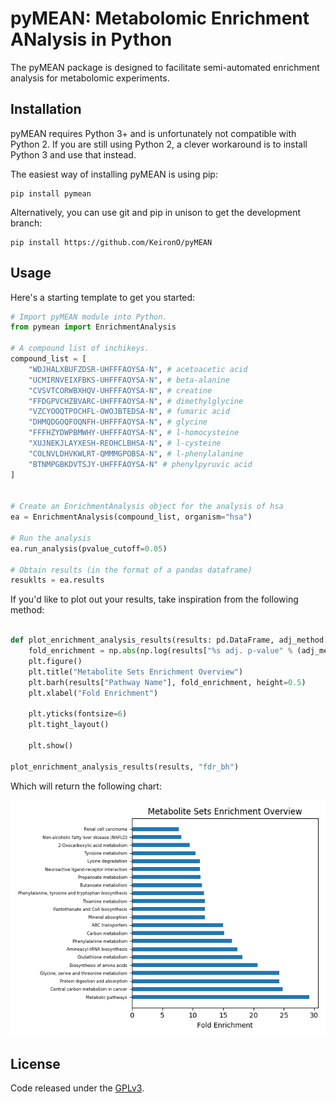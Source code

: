 # pyMEAN: Metabolomic Enrichment ANalysis in Python

The pyMEAN package is designed to facilitate semi-automated enrichment analysis for metabolomic experiments.

## Installation

pyMEAN requires Python 3+ and is unfortunately not compatible with Python 2. If you are still using Python 2, a clever workaround is to install Python 3 and use that instead.

The easiest way of installing pyMEAN is using pip:

```
pip install pymean
```

Alternatively, you can use git and pip in unison to get the development branch:

```
pip install https://github.com/KeironO/pyMEAN
```

## Usage

Here's a starting template to get you started:

```python
# Import pyMEAN module into Python.
from pymean import EnrichmentAnalysis

# A compound list of inchikeys.
compound_list = [
    "WDJHALXBUFZDSR-UHFFFAOYSA-N", # acetoacetic acid
    "UCMIRNVEIXFBKS-UHFFFAOYSA-N", # beta-alanine
    "CVSVTCORWBXHQV-UHFFFAOYSA-N", # creatine
    "FFDGPVCHZBVARC-UHFFFAOYSA-N", # dimethylglycine
    "VZCYOOQTPOCHFL-OWOJBTEDSA-N", # fumaric acid
    "DHMQDGOQFOQNFH-UHFFFAOYSA-N", # glycine
    "FFFHZYDWPBMWHY-UHFFFAOYSA-N", # l-homocysteine
    "XUJNEKJLAYXESH-REOHCLBHSA-N", # l-cysteine
    "COLNVLDHVKWLRT-QMMMGPOBSA-N", # l-phenylalanine
    "BTNMPGBKDVTSJY-UHFFFAOYSA-N" # phenylpyruvic acid
]


# Create an EnrichmentAnalysis object for the analysis of hsa
ea = EnrichmentAnalysis(compound_list, organism="hsa")

# Run the analysis
ea.run_analysis(pvalue_cutoff=0.05)

# Obtain results (in the format of a pandas dataframe)
resuklts = ea.results

```

If you'd like to plot out your results, take inspiration from the following method:

```python

def plot_enrichment_analysis_results(results: pd.DataFrame, adj_method:str):
    fold_enrichment = np.abs(np.log(results["%s adj. p-value" % (adj_method)]))
    plt.figure()
    plt.title("Metabolite Sets Enrichment Overview")
    plt.barh(results["Pathway Name"], fold_enrichment, height=0.5)
    plt.xlabel("Fold Enrichment")

    plt.yticks(fontsize=6)
    plt.tight_layout()

    plt.show()

plot_enrichment_analysis_results(results, "fdr_bh")

```

Which will return the following chart:

![Plot of results](https://github.com/AberystwythSystemsBiology/pyMEAN/raw/master/example.png)

## License

Code released under the [GPLv3](https://github.com/AberystwythSystemsBiology/pyMEAN/blob/master/LICENSE).

